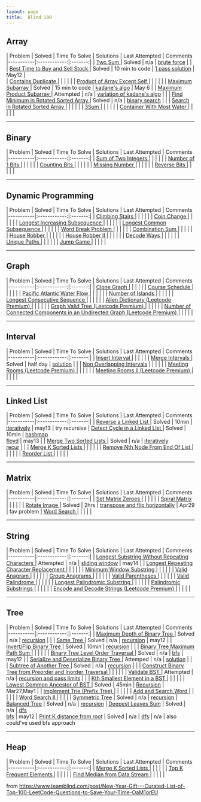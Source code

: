 ```yaml
---
layout: page
title:  Blind 100
---
```


Array
-------

| Problem | Solved | Time To Solve  | Solutions | Last Attempted | Comments
|-----------|:------------:|:-------:|
| [Two Sum ](https://leetcode.com/problems/two-sum/) | Solved | n/a  | [brute force](/problems/twoSum.html)  |   |
| [Best Time to Buy and Sell Stock ](https://leetcode.com/problems/best-time-to-buy-and-sell-stock/) | Solved | 10 min to code  | [1 pass solution](/problems/buyAndSellStock.html)  |  May12  |  
| [Contains Duplicate ](https://leetcode.com/problems/contains-duplicate/) |  |   |   |   |
| [Product of Array Except Self ](https://leetcode.com/problems/product-of-array-except-self/) |  |   |   |   |
| [Maximum Subarray ](https://leetcode.com/problems/maximum-subarray/) | Solved | 15 min to code  |  [kadane's algo](/problems/maxSubarray.html) | May 6  |
| [Maximum Product Subarray ](https://leetcode.com/problems/maximum-product-subarray/) | Attempted | n/a  | [variation of kadane's algo](/problems/maxProductSubarray.html)  |   |
| [Find Minimum in Rotated Sorted Array ](https://leetcode.com/problems/find-minimum-in-rotated-sorted-array/) | Solved | n/a  | [binary search](/problems/findMinInSortedArray.html)  |   |
| [Search in Rotated Sorted Array ](https://leetcode.com/problems/search-in-rotated-sorted-array/) |  |   |   |   |
| [3Sum ](https://leetcode.com/problems/3sum/) |  |   |   |   |
| [Container With Most Water ](https://leetcode.com/problems/container-with-most-water/) |  |   |   |   |

---

Binary
-------

| Problem | Solved | Time To Solve  | Solutions | Last Attempted | Comments
|-----------|:------------:|:-------:|
| [Sum of Two Integers ](https://leetcode.com/problems/sum-of-two-integers/) |  |   |   |   |
| [Number of 1 Bits ](https://leetcode.com/problems/number-of-1-bits/) |  |   |   |   |
| [Counting Bits ](https://leetcode.com/problems/counting-bits/) |  |   |   |   |
| [Missing Number ](https://leetcode.com/problems/missing-number/) |  |   |   |   |
| [Reverse Bits ](https://leetcode.com/problems/reverse-bits/) |  |   |   |   |

---

Dynamic Programming
-------

| Problem | Solved | Time To Solve  | Solutions | Last Attempted | Comments
|-----------|:------------:|:-------:|
| [Climbing Stairs ](https://leetcode.com/problems/climbing-stairs/) |  |   |   |   |
| [Coin Change ](https://leetcode.com/problems/coin-change/) |  |   |   |   |
| [Longest Increasing Subsequence ](https://leetcode.com/problems/longest-increasing-subsequence/) |  |   |   |   |
| [Longest Common Subsequence ]() |  |   |   |   |
| [Word Break Problem ](https://leetcode.com/problems/word-break/) |  |   |   |   |
| [Combination Sum ](https://leetcode.com/problems/combination-sum-iv/) |  |   |   |   |
| [House Robber ](https://leetcode.com/problems/house-robber/) |  |   |   |   |
| [House Robber II ](https://leetcode.com/problems/house-robber-ii/) |  |   |   |   |
| [Decode Ways ](https://leetcode.com/problems/decode-ways/) |  |   |   |   |
| [Unique Paths ](https://leetcode.com/problems/unique-paths/) |  |   |   |   |
| [Jump Game ](https://leetcode.com/problems/jump-game/) |  |   |   |   |

---

Graph
-------

| Problem | Solved | Time To Solve  | Solutions | Last Attempted | Comments
|-----------|:------------:|:-------:|
| [Clone Graph ](https://leetcode.com/problems/clone-graph/) |  |   |   |   |
| [Course Schedule ](https://leetcode.com/problems/course-schedule/) |  |   |   |   |
| [Pacific Atlantic Water Flow ](https://leetcode.com/problems/pacific-atlantic-water-flow/) |  |   |   |   |
| [Number of Islands ](https://leetcode.com/problems/number-of-islands/) |  |   |   |   |
| [Longest Consecutive Sequence ](https://leetcode.com/problems/longest-consecutive-sequence/) |  |   |   |   |
| [Alien Dictionary (Leetcode Premium) ](https://leetcode.com/problems/alien-dictionary/) |  |   |   |   |
| [Graph Valid Tree (Leetcode Premium) ](https://leetcode.com/problems/graph-valid-tree/) |  |   |   |   |
| [Number of Connected Components in an Undirected Graph (Leetcode Premium) ](https://leetcode.com/problems/number-of-connected-components-in-an-undirected-graph/) |  |   |   |   |

---

Interval
-------

| Problem | Solved | Time To Solve  | Solutions | Last Attempted | Comments
|-----------|:------------:|:-------:|
| [Insert Interval ](https://leetcode.com/problems/insert-interval/) |  |   |   |   |
| [Merge Intervals ](https://leetcode.com/problems/merge-intervals/) | Solved | half day | [solution](/problems/mergeIntervals)  |   |
| [Non Overlapping Intervals](https://leetcode.com/problems/non-overlapping-intervals/) |  |   |   |   |
| [Meeting Rooms (Leetcode Premium) ](https://leetcode.com/problems/meeting-rooms/) |  |   |   |   |
| [Meeting Rooms II (Leetcode Premium) ](https://leetcode.com/problems/meeting-rooms-ii/) |  |   |   |   |

---

Linked List
-------

| Problem | Solved | Time To Solve  | Solutions | Last Attempted | Comments
|-----------|:------------:|:-------:|
| [Reverse a Linked List ](https://leetcode.com/problems/reverse-linked-list/) | Solved | 10min  | [iteratively](/problems/reverseLLiterative)  | may13  | try recursive
| [Detect Cycle in a Linked List ](https://leetcode.com/problems/linked-list-cycle/) | Solved | 10min  | [hashmap](/problems/llcycle)<br>[floyd](/problems/llcycle)  | may13  |
| [Merge Two Sorted Lists ](https://leetcode.com/problems/merge-two-sorted-lists/) | Solved | n/a  | [iteratively](/problems/mergeSortedLLiter) <br> [recur](/problems/mergeSortedLLrecur) |   |
| [Merge K Sorted Lists ](https://leetcode.com/problems/merge-k-sorted-lists/) |  |   |   |   |
| [Remove Nth Node From End Of List ](https://leetcode.com/problems/remove-nth-node-from-end-of-list/) |  |   |   |   |
| [Reorder List ](https://leetcode.com/problems/reorder-list/) |  |   |   |   |

---

Matrix
-------

| Problem | Solved | Time To Solve  | Solutions | Last Attempted | Comments
|-----------|:------------:|:-------:|
| [Set Matrix Zeroes ](https://leetcode.com/problems/set-matrix-zeroes/) |  |   |   |   |
| [Spiral Matrix ](https://leetcode.com/problems/spiral-matrix/) |  |   |   |   |
| [Rotate Image ](https://leetcode.com/problems/rotate-image/) | Solved | 2hrs  | [transpose and flip horizontally](/problems/rotateImage.html)  | Apr29 | fav problem
| [Word Search ](https://leetcode.com/problems/word-search/) |  |   |   |   |

---

String
-------

| Problem | Solved | Time To Solve  | Solutions | Last Attempted | Comments
|-----------|:------------:|:-------:|
| [Longest Substring Without Repeating Characters ](https://leetcode.com/problems/longest-substring-without-repeating-characters/) | Attempted | n/a | [sliding window](/problems/longestSubstringWithoutRepeatingChars)  | may14  |
| [Longest Repeating Character Replacement ](https://leetcode.com/problems/longest-repeating-character-replacement/) |  |   |   |   |
| [Minimum Window Substring ](https://leetcode.com/problems/minimum-window-substring/) |  |   |   |   |
| [Valid Anagram ](https://leetcode.com/problems/valid-anagram/) |  |   |   |   |
| [Group Anagrams ](https://leetcode.com/problems/group-anagrams/) |  |   |   |   |
| [Valid Parentheses ](https://leetcode.com/problems/valid-parentheses/) |  |   |   |   |
| [Valid Palindrome ](https://leetcode.com/problems/valid-palindrome/) |  |   |   |   |
| [Longest Palindromic Substring ](https://leetcode.com/problems/longest-palindromic-substring/) |  |   |   |   |
| [Palindromic Substrings ](https://leetcode.com/problems/palindromic-substrings/) |  |   |   |   |
| [Encode and Decode Strings (Leetcode Premium) ](https://leetcode.com/problems/encode-and-decode-strings/) |  |   |   |   |

---

Tree
-------

| Problem | Solved | Time To Solve  | Solutions | Last Attempted | Comments
|-----------|:------------:|:-------:|
| [Maximum Depth of Binary Tree ](https://leetcode.com/problems/maximum-depth-of-binary-tree/) | Solved | n/a  | [recursion](/problems/maxDepth.html)  |   |
| [Same Tree ](https://leetcode.com/problems/same-tree/) | Solved | n/a  | [recursion](/problems/isSameTree)  | may12  |
| [Invert/Flip Binary Tree ](https://leetcode.com/problems/invert-binary-tree/) | Solved | 10min  |  [recursion](/problems/invertTree)  |   |
| [Binary Tree Maximum Path Sum ](https://leetcode.com/problems/binary-tree-maximum-path-sum/) |  |   |   |   |
| [Binary Tree Level Order Traversal ](https://leetcode.com/problems/binary-tree-level-order-traversal/) | Solved | n/a  | [bfs](/problems/bfs.html)  | may12 |
| [Serialize and Deserialize Binary Tree ](https://leetcode.com/problems/serialize-and-deserialize-binary-tree/) | Attemped |  n/a | [solution](/problems/serializeTree)  |   |
| [Subtree of Another Tree ](https://leetcode.com/problems/subtree-of-another-tree/) | Solved | n/a  | [recursion](/problems/isSubtree.html)  |   |
| [Construct Binary Tree from Preorder and Inorder Traversal ](https://leetcode.com/problems/construct-binary-tree-from-preorder-and-inorder-traversal/) |  |   |   |   |
| [Validate BST ](https://leetcode.com/problems/validate-binary-search-tree/) | Attempted | n/a  | [recursion and pass limits](/problems/validateBST)  |   |
| [Kth Smallest Element in a BST ](https://leetcode.com/problems/kth-smallest-element-in-a-bst/) |  |   |   |   |
| [Lowest Common Ancestor of BST ](https://leetcode.com/problems/lowest-common-ancestor-of-a-binary-search-tree/) | Solved | 45min  | [Recursion](/problems/lcaBinaryTree)  | Mar27,May1  |
| [Implement Trie (Prefix Tree) ](https://leetcode.com/problems/implement-trie-prefix-tree/) |  |   |   |   |
| [Add and Search Word ](https://leetcode.com/problems/add-and-search-word-data-structure-design/) |  |   |   |   |
| [Word Search II ](https://leetcode.com/problems/word-search-ii/) |  |   |   |   |
[Symmetric Tree]() | Solved | n/a | [recursion](/problems/symmetricTree.html) |
[Balanced Tree]() | Solved | n/a | [recursion](/problems/isTreeBalanced.html) |
[Deepest Leaves Sum]() | Solved | n/a | [dfs](/problems/deepestLeavesSumDFS.html) <br> [bfs](/problems/deepestLeavesSumBFS.html) | may12 |
[Print K distance from root]() | Solved | n/a | [dfs](/problems/printKdistanceFromRoot.html) | n/a | also could've used bfs approach

---

Heap
-------

| Problem | Solved | Time To Solve  | Solutions | Last Attempted | Comments
|-----------|:------------:|:-------:|
| [Merge K Sorted Lists ](https://leetcode.com/problems/merge-k-sorted-lists/) |  |   |   |   |
| [Top K Frequent Elements ](https://leetcode.com/problems/top-k-frequent-elements/) |  |   |   |   |
| [Find Median from Data Stream ](https://leetcode.com/problems/find-median-from-data-stream/) |  |   |   |   |


from https://www.teamblind.com/post/New-Year-Gift---Curated-List-of-Top-100-LeetCode-Questions-to-Save-Your-Time-OaM1orEU

